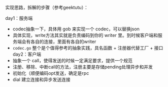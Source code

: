 

实现思路，拆解的步骤（参考geektutu）： 

day1：服务端
- codec抽象一下，具体用 gob 来实现一个 codec，可以替换json
- 具体实现，write方法其实就是负责编码到你的 writer 里。到时候客户端和服务端会有各自的连接，里面有各自的writer
- `codec.go` 整个是个值得参考的抽象实践，具名函数 + 注册器代替工厂 + 接口
day2：客户端
- 抽象一个 call，使得发送的时候一定满足要求，提供一个规范
- 注册、移除、中断call的方法，注册主要是存储pending处理异步和并发
- 初始化（顺便编码opt发送，确定是rpc
- dial 建立连接和异步发送连接
